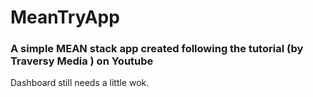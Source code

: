 # MeanTryApp
### A simple MEAN stack app created following the tutorial (by Traversy Media ) on Youtube

Dashboard still needs a little wok.
